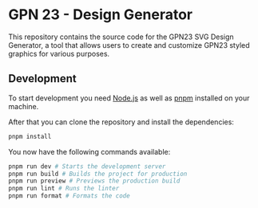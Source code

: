 # GPN 23 - Design Generator

This repository contains the source code for the GPN23 SVG Design Generator, a tool that allows users to create and customize GPN23 styled graphics for various purposes.

## Development

To start development you need [Node.js](https://nodejs.org/) as well as [pnpm](https://pnpm.io/) installed on your machine.

After that you can clone the repository and install the dependencies:

```bash
pnpm install
```

You now have the following commands available:

```bash
pnpm run dev # Starts the development server
pnpm run build # Builds the project for production
pnpm run preview # Previews the production build
pnpm run lint # Runs the linter
pnpm run format # Formats the code
```

